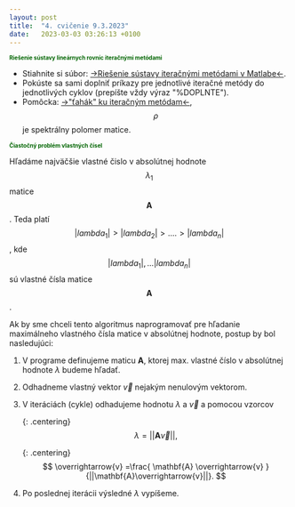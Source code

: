 ```yaml
---
layout: post
title:  "4. cvičenie 9.3.2023"
date:   2023-03-03 03:26:13 +0100
---
```


<span style="color:DarkGreen"> <font size="1.5"><b>Riešenie sústavy lineárnych rovníc iteračnými metódami</b></font></span><br>

- Stiahnite si súbor: [->Riešenie sústavy iteračnými metódami v Matlabe<-](http://maslarova.github.io/cvicenie4/iter_metody.m).
- Pokúste sa sami doplniť príkazy pre jednotlivé iteračné metódy do jednotlivých cyklov (prepíšte vždy výraz "%DOPLNTE"). 
- Pomôcka: [->"ťahák" ku iteračným metódam<-](http://maslarova.github.io/cvicenie4/iter_metody_tahak.pdf), $$\rho$$ je spektrálny polomer matice.

<!--
Na štvrtom cvičení budeme pokračovať v riešení sústavy lineárnych rovníc. Na prednáške ste sa dozvedeli, že okrem priamych metód, ktoré sme preberali minulé cvičenie, existujú ešte gradientné a iteračné metódy. My sa na cvičení bližšie pozrieme na iteračné metódy. 
V závere ešte preberieme podmienenosť matice a hľadanie vlastných čísel matice.

<span style="color:DarkGreen"> <font size="+2"><b>Riešenie sústavy lineárnych rovníc iteračnými metódami</b></font></span><br>
Teóriu k iteračným metódam ste preberali na prednáškach. Dozvedeli ste sa, že existujú stacionárne a nestacionárne iteračné metódy. V nasledujúcom súbore si môžete pozrieť prehľadný [->"ťahák" ku iteračným metódam<-](http://maslarova.github.io/cvicenie5/iteracne_metody_tahak.pdf), v ktorom máte jednoduchý postup, ako vyzerá algoritmus iteračných metód, a stručný prehľad stacionárnych iteračných metód.
<br>

Stiahnite si program na riešenie sústavy: [->Riešenie sústavy iteračnými metódami v Matlabe<-](http://maslarova.github.io/cvicenie4/porovnani.m).
Pokúste sa sami doplniť príkazy pre jednotlivé iteračné metódy do jednotlivých cyklov (prepíšte vždy výraz "%DOPLNTE"). 
Váš program si môžete skontrolovať tu: [->riešenie<-](http://maslarova.github.io/cvicenie4/porovnani_riesenie.m). Všimnite si odchýlku od presného riešenia pre jednotlivé iteračné metódy (výsledný graf), ktorú sme priebežne počítali v cykloch.

Ak Vám nie sú jasné jednotlivé príkazy v kóde, pozrite si video s vysvetlením metód a programovacím postupom:

   {: .centering}
   {% include youtube.html id="zX3JIw_cYHM" %}

Ak by ste chceli vidieť pre lepšie pochopenie postup iteračných metód podrobne rozpísaný, pozrite si tieto [->príklady riešenia sústavy lineárnych rovníc iteračnými metódami<-](https://college.cengage.com/mathematics/larson/elementary_linear/5e/students/ch08-10/chap_10_2.pdf), kde je na konkrétnych príkladoch pekne ilustrovaná Jacobiho a Gauss-Seidelova metóda. <br />

<span style="color:DarkGreen"> <font size="+2"><b>Podmienenosť matice</b></font></span><br>
Aby ste lepšie pochopili význam podmienenosti matice, prečítajte si nasledujúci dokument: [->Podmienenosť matice<-](http://kfe.fjfi.cvut.cz/~matysma4/nme/cv04/podminenostmatice.pdf). Pozrite si predovšetkým príklad na konci prvej stránky. Vo vektore pravej strany sme zmenili 2. prvok minimálne v rámci danej presnosti, ale výsledok riešenia sústavy s touto maticou bol úplne odlišný!
Môžete si vyskúšať aj cvičenie na druhej stránke.

<span style="color:DarkGreen"> <font size="+2"><b>Hľadanie vlastných čísel matice</b></font></span><br>
Existuje úplný a čiastočný problém hľadania vlastných čísel. Pri úplnom probléme hľadáme všetky vlastné čísla matice, popr. i príslušné vlastné vektory (napr. Jacobiho metóda alebo hľadanie pomocou LU rozkladu). 

Pri čiastočnom probléme vlastných čísel hľadáme len jedno alebo zopár vlastných čísel. 
Prečítajte si vysvetlenie čiastočného problému hľadania vlastných čísel: [->Hľadanie vlastného čísla s maximálnou absolútnou hodnotou<-](http://kfe.fjfi.cvut.cz/~matysma4/nme/cv04/hledanivlastcisel.pdf).<br />
-->

<span style="color:DarkGreen"> <font size="1.5"><b>Čiastočný problém vlastných čísel</b></font></span><br>

Hľadáme najväčšie vlastné čislo v absolútnej hodnote $$\lambda_1$$ matice $$\mathbf{A}$$. Teda platí $$|lambda_1|>|lambda_2|>....>|lambda_n|$$, kde $$|lambda_1|,...|lambda_n|$$ sú vlastné čísla matice $$\mathbf{A}$$.

Ak by sme chceli tento algoritmus naprogramovať pre hľadanie maximálneho vlastného čísla matice v absolútnej hodnote, postup by bol nasledujúci:
1. V programe definujeme maticu $\mathbf{A}$, ktorej max. vlastné číslo v absolútnej hodnote $\lambda$ budeme hľadať.
2. Odhadneme vlastný vektor $\overrightarrow{v}$ nejakým nenulovým vektorom.
3. V iteráciách (cykle) odhadujeme hodnotu $\lambda$ a $\overrightarrow{v}$ a pomocou vzorcov

   {: .centering}
   $$
   \lambda = ||\mathbf{A}\overrightarrow{v}||,
   $$
   
   {: .centering}
   $$
   \overrightarrow{v} =\frac{ \mathbf{A} \overrightarrow{v} }{||\mathbf{A}\overrightarrow{v}||}.
   $$

4. Po poslednej iterácii výsledné $\lambda$ vypíšeme.  

<!--
- Materiály ďalších cvičiacich:<br />
  * [Tomáš Kerepecký](http://nme.8u.cz/cviceni/) - odporúčam pozrieť prezentácie<br />
  * [Martin Matys](http://kfe.fjfi.cvut.cz/~matysma4/)<br />
  * [Michal Zeman](http://kfe.fjfi.cvut.cz/~zeman/) - minulé ročníky<br />
  * [Vojta Horný](https://ft.nephy.chalmers.se/~vojtech/NME/index.html) - minulé ročníky <br />	
  * [Jirka Vyskočil](http://kfe.fjfi.cvut.cz/~vyskocil/) - minulé ročníky
-->
